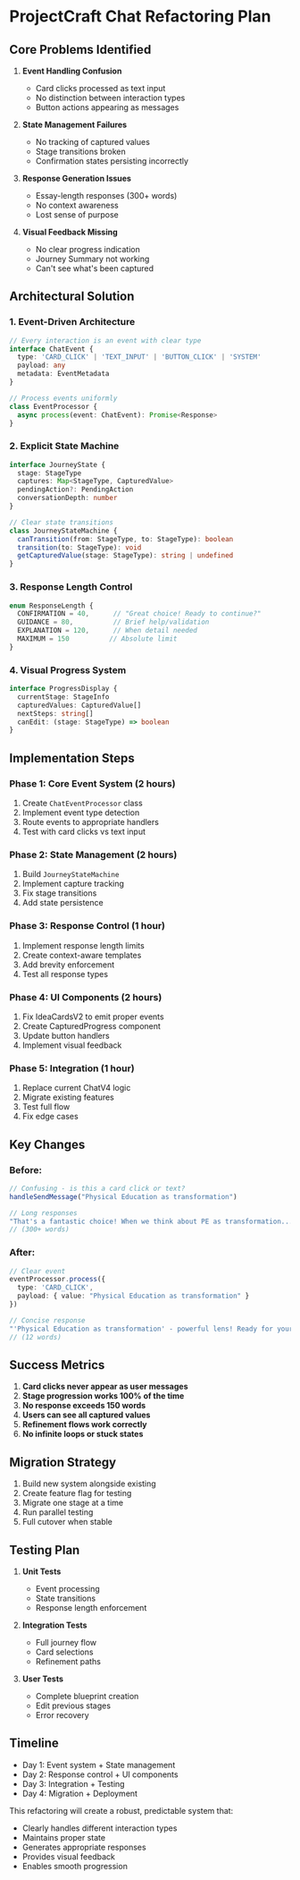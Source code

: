 # ProjectCraft Chat Refactoring Plan

## Core Problems Identified

1. **Event Handling Confusion**
   - Card clicks processed as text input
   - No distinction between interaction types
   - Button actions appearing as messages

2. **State Management Failures**
   - No tracking of captured values
   - Stage transitions broken
   - Confirmation states persisting incorrectly

3. **Response Generation Issues**
   - Essay-length responses (300+ words)
   - No context awareness
   - Lost sense of purpose

4. **Visual Feedback Missing**
   - No clear progress indication
   - Journey Summary not working
   - Can't see what's been captured

## Architectural Solution

### 1. Event-Driven Architecture
```typescript
// Every interaction is an event with clear type
interface ChatEvent {
  type: 'CARD_CLICK' | 'TEXT_INPUT' | 'BUTTON_CLICK' | 'SYSTEM'
  payload: any
  metadata: EventMetadata
}

// Process events uniformly
class EventProcessor {
  async process(event: ChatEvent): Promise<Response>
}
```

### 2. Explicit State Machine
```typescript
interface JourneyState {
  stage: StageType
  captures: Map<StageType, CapturedValue>
  pendingAction?: PendingAction
  conversationDepth: number
}

// Clear state transitions
class JourneyStateMachine {
  canTransition(from: StageType, to: StageType): boolean
  transition(to: StageType): void
  getCapturedValue(stage: StageType): string | undefined
}
```

### 3. Response Length Control
```typescript
enum ResponseLength {
  CONFIRMATION = 40,      // "Great choice! Ready to continue?"
  GUIDANCE = 80,          // Brief help/validation
  EXPLANATION = 120,      // When detail needed
  MAXIMUM = 150          // Absolute limit
}
```

### 4. Visual Progress System
```typescript
interface ProgressDisplay {
  currentStage: StageInfo
  capturedValues: CapturedValue[]
  nextSteps: string[]
  canEdit: (stage: StageType) => boolean
}
```

## Implementation Steps

### Phase 1: Core Event System (2 hours)
1. Create `ChatEventProcessor` class
2. Implement event type detection
3. Route events to appropriate handlers
4. Test with card clicks vs text input

### Phase 2: State Management (2 hours)
1. Build `JourneyStateMachine` 
2. Implement capture tracking
3. Fix stage transitions
4. Add state persistence

### Phase 3: Response Control (1 hour)
1. Implement response length limits
2. Create context-aware templates
3. Add brevity enforcement
4. Test all response types

### Phase 4: UI Components (2 hours)
1. Fix IdeaCardsV2 to emit proper events
2. Create CapturedProgress component
3. Update button handlers
4. Implement visual feedback

### Phase 5: Integration (1 hour)
1. Replace current ChatV4 logic
2. Migrate existing features
3. Test full flow
4. Fix edge cases

## Key Changes

### Before:
```typescript
// Confusing - is this a card click or text?
handleSendMessage("Physical Education as transformation")

// Long responses
"That's a fantastic choice! When we think about PE as transformation..."
// (300+ words)
```

### After:
```typescript
// Clear event
eventProcessor.process({
  type: 'CARD_CLICK',
  payload: { value: "Physical Education as transformation" }
})

// Concise response
"'Physical Education as transformation' - powerful lens! Ready for your Essential Question?"
// (12 words)
```

## Success Metrics

1. **Card clicks never appear as user messages**
2. **Stage progression works 100% of the time**
3. **No response exceeds 150 words**
4. **Users can see all captured values**
5. **Refinement flows work correctly**
6. **No infinite loops or stuck states**

## Migration Strategy

1. Build new system alongside existing
2. Create feature flag for testing
3. Migrate one stage at a time
4. Run parallel testing
5. Full cutover when stable

## Testing Plan

1. **Unit Tests**
   - Event processing
   - State transitions
   - Response length enforcement

2. **Integration Tests**
   - Full journey flow
   - Card selections
   - Refinement paths

3. **User Tests**
   - Complete blueprint creation
   - Edit previous stages
   - Error recovery

## Timeline

- Day 1: Event system + State management
- Day 2: Response control + UI components  
- Day 3: Integration + Testing
- Day 4: Migration + Deployment

This refactoring will create a robust, predictable system that:
- Clearly handles different interaction types
- Maintains proper state
- Generates appropriate responses
- Provides visual feedback
- Enables smooth progression
